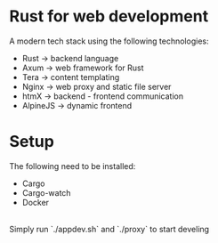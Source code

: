 # Rust for web development
A modern tech stack using the following technologies:
- Rust -> backend language
- Axum -> web framework for Rust
- Tera -> content templating
- Nginx -> web proxy and static file server
- htmX -> backend - frontend communication
- AlpineJS -> dynamic frontend

# Setup
The following need to be installed:
- Cargo
- Cargo-watch
- Docker
<br>
Simply run `./appdev.sh` and `./proxy` to start develing

